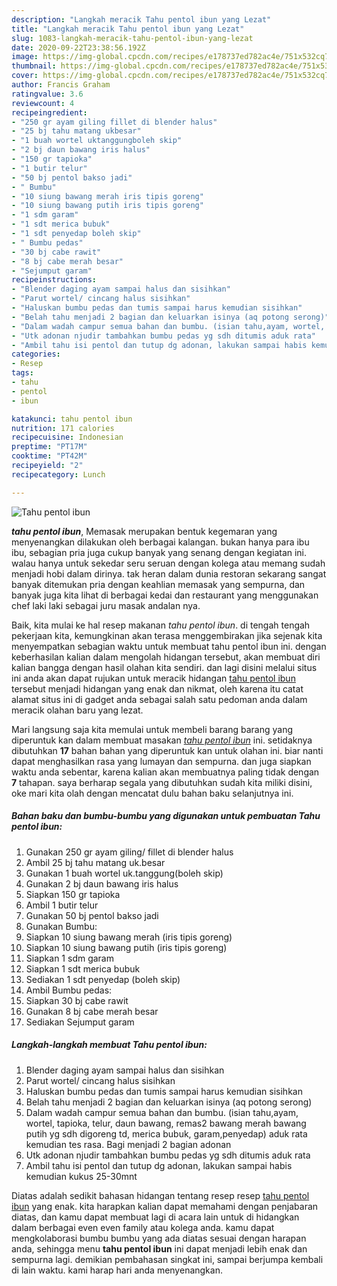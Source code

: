 ```yaml
---
description: "Langkah meracik Tahu pentol ibun yang Lezat"
title: "Langkah meracik Tahu pentol ibun yang Lezat"
slug: 1083-langkah-meracik-tahu-pentol-ibun-yang-lezat
date: 2020-09-22T23:38:56.192Z
image: https://img-global.cpcdn.com/recipes/e178737ed782ac4e/751x532cq70/tahu-pentol-ibun-foto-resep-utama.jpg
thumbnail: https://img-global.cpcdn.com/recipes/e178737ed782ac4e/751x532cq70/tahu-pentol-ibun-foto-resep-utama.jpg
cover: https://img-global.cpcdn.com/recipes/e178737ed782ac4e/751x532cq70/tahu-pentol-ibun-foto-resep-utama.jpg
author: Francis Graham
ratingvalue: 3.6
reviewcount: 4
recipeingredient:
- "250 gr ayam giling fillet di blender halus"
- "25 bj tahu matang ukbesar"
- "1 buah wortel uktanggungboleh skip"
- "2 bj daun bawang iris halus"
- "150 gr tapioka"
- "1 butir telur"
- "50 bj pentol bakso jadi"
- " Bumbu"
- "10 siung bawang merah iris tipis goreng"
- "10 siung bawang putih iris tipis goreng"
- "1 sdm garam"
- "1 sdt merica bubuk"
- "1 sdt penyedap boleh skip"
- " Bumbu pedas"
- "30 bj cabe rawit"
- "8 bj cabe merah besar"
- "Sejumput garam"
recipeinstructions:
- "Blender daging ayam sampai halus dan sisihkan"
- "Parut wortel/ cincang halus sisihkan"
- "Haluskan bumbu pedas dan tumis sampai harus kemudian sisihkan"
- "Belah tahu menjadi 2 bagian dan keluarkan isinya (aq potong serong)"
- "Dalam wadah campur semua bahan dan bumbu. (isian tahu,ayam, wortel, tapioka, telur, daun bawang, remas2 bawang merah bawang putih yg sdh digoreng td, merica bubuk, garam,penyedap) aduk rata kemudian tes rasa. Bagi menjadi 2 bagian adonan"
- "Utk adonan njudir tambahkan bumbu pedas yg sdh ditumis aduk rata"
- "Ambil tahu isi pentol dan tutup dg adonan, lakukan sampai habis kemudian kukus 25-30mnt"
categories:
- Resep
tags:
- tahu
- pentol
- ibun

katakunci: tahu pentol ibun 
nutrition: 171 calories
recipecuisine: Indonesian
preptime: "PT17M"
cooktime: "PT42M"
recipeyield: "2"
recipecategory: Lunch

---
```



![Tahu pentol ibun](https://img-global.cpcdn.com/recipes/e178737ed782ac4e/751x532cq70/tahu-pentol-ibun-foto-resep-utama.jpg)

<b><i>tahu pentol ibun</i></b>, Memasak merupakan bentuk kegemaran yang menyenangkan dilakukan oleh berbagai kalangan. bukan hanya para ibu ibu, sebagian pria juga cukup banyak yang senang dengan kegiatan ini. walau hanya untuk sekedar seru seruan dengan kolega atau memang sudah menjadi hobi dalam dirinya. tak heran dalam dunia restoran sekarang sangat banyak ditemukan pria dengan keahlian memasak yang sempurna, dan banyak juga kita lihat di berbagai kedai dan restaurant yang menggunakan chef laki laki sebagai juru masak andalan nya.



Baik, kita mulai ke hal resep makanan <i>tahu pentol ibun</i>. di tengah tengah pekerjaan kita, kemungkinan akan terasa menggembirakan jika sejenak kita menyempatkan sebagian waktu untuk membuat tahu pentol ibun ini. dengan keberhasilan kalian dalam mengolah hidangan tersebut, akan membuat diri kalian bangga dengan hasil olahan kita sendiri. dan lagi disini melalui situs ini anda akan dapat rujukan untuk meracik hidangan <u>tahu pentol ibun</u> tersebut menjadi hidangan yang enak dan nikmat, oleh karena itu catat alamat situs ini di gadget anda sebagai salah satu pedoman anda dalam meracik olahan baru yang lezat.


Mari langsung saja kita memulai untuk membeli barang barang yang diperuntuk kan dalam membuat masakan <u><i>tahu pentol ibun</i></u> ini. setidaknya dibutuhkan <b>17</b> bahan bahan yang diperuntuk kan untuk olahan ini. biar nanti dapat menghasilkan rasa yang lumayan dan sempurna. dan juga siapkan waktu anda sebentar, karena kalian akan membuatnya paling tidak dengan <b>7</b> tahapan. saya berharap segala yang dibutuhkan sudah kita miliki disini, oke mari kita olah dengan mencatat dulu bahan baku selanjutnya ini.

<!--inarticleads1-->

##### Bahan baku dan bumbu-bumbu yang digunakan untuk pembuatan Tahu pentol ibun:

1. Gunakan 250 gr ayam giling/ fillet di blender halus
1. Ambil 25 bj tahu matang uk.besar
1. Gunakan 1 buah wortel uk.tanggung(boleh skip)
1. Gunakan 2 bj daun bawang iris halus
1. Siapkan 150 gr tapioka
1. Ambil 1 butir telur
1. Gunakan 50 bj pentol bakso jadi
1. Gunakan  Bumbu:
1. Siapkan 10 siung bawang merah (iris tipis goreng)
1. Siapkan 10 siung bawang putih (iris tipis goreng)
1. Siapkan 1 sdm garam
1. Siapkan 1 sdt merica bubuk
1. Sediakan 1 sdt penyedap (boleh skip)
1. Ambil  Bumbu pedas:
1. Siapkan 30 bj cabe rawit
1. Gunakan 8 bj cabe merah besar
1. Sediakan Sejumput garam




<!--inarticleads2-->

##### Langkah-langkah membuat Tahu pentol ibun:

1. Blender daging ayam sampai halus dan sisihkan
1. Parut wortel/ cincang halus sisihkan
1. Haluskan bumbu pedas dan tumis sampai harus kemudian sisihkan
1. Belah tahu menjadi 2 bagian dan keluarkan isinya (aq potong serong)
1. Dalam wadah campur semua bahan dan bumbu. (isian tahu,ayam, wortel, tapioka, telur, daun bawang, remas2 bawang merah bawang putih yg sdh digoreng td, merica bubuk, garam,penyedap) aduk rata kemudian tes rasa. Bagi menjadi 2 bagian adonan
1. Utk adonan njudir tambahkan bumbu pedas yg sdh ditumis aduk rata
1. Ambil tahu isi pentol dan tutup dg adonan, lakukan sampai habis kemudian kukus 25-30mnt




Diatas adalah sedikit bahasan hidangan tentang resep resep <u>tahu pentol ibun</u> yang enak. kita harapkan kalian dapat memahami dengan penjabaran diatas, dan kamu dapat membuat lagi di acara lain untuk di hidangkan dalam berbagai even even family atau kolega anda. kamu dapat mengkolaborasi bumbu bumbu yang ada diatas sesuai dengan harapan anda, sehingga menu <b>tahu pentol ibun</b> ini dapat menjadi lebih enak dan sempurna lagi. demikian pembahasan singkat ini, sampai berjumpa kembali di lain waktu. kami harap hari anda menyenangkan.
